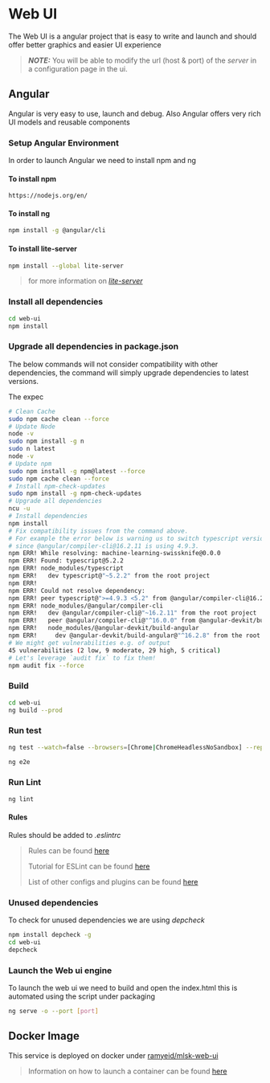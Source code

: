 # Web UI

The Web UI is a angular project that is easy to write and launch and should offer better graphics and easier UI experience

> **_NOTE:_**  You will be able to modify the url (host & port) of the *server* in a configuration page in the ui.

## Angular

Angular is very easy to use, launch and debug.
Also Angular offers very rich UI models and reusable components

### Setup Angular Environment

In order to launch Angular we need to install npm and ng

#### To install npm

```text
https://nodejs.org/en/
```

#### To install ng

```bash
npm install -g @angular/cli
```

#### To install lite-server

```bash
npm install --global lite-server
```

> for more information on [_lite-server_](https://www.npmjs.com/package/lite-server)

### Install all dependencies

```bash
cd web-ui
npm install
```

### Upgrade all dependencies in package.json

The below commands will not consider compatibility with other dependencies, the command will simply upgrade dependencies to latest versions.

The expec

```bash
# Clean Cache
sudo npm cache clean --force
# Update Node
node -v
sudo npm install -g n
sudo n latest 
node -v
# Update npm
sudo npm install -g npm@latest --force
sudo npm cache clean --force
# Install npm-check-updates
sudo npm install -g npm-check-updates 
# Upgrade all dependencies
ncu -u
# Install dependencies
npm install
# Fix compatibility issues from the command above.
# For example the error below is warning us to switch typescript version from 5.2.2 to 4.9.3,
# since @angular/compiler-cli@16.2.11 is using 4.9.3.
npm ERR! While resolving: machine-learning-swissknife@0.0.0
npm ERR! Found: typescript@5.2.2
npm ERR! node_modules/typescript
npm ERR!   dev typescript@"~5.2.2" from the root project
npm ERR! 
npm ERR! Could not resolve dependency:
npm ERR! peer typescript@">=4.9.3 <5.2" from @angular/compiler-cli@16.2.11
npm ERR! node_modules/@angular/compiler-cli
npm ERR!   dev @angular/compiler-cli@"~16.2.11" from the root project
npm ERR!   peer @angular/compiler-cli@"^16.0.0" from @angular-devkit/build-angular@16.2.8
npm ERR!   node_modules/@angular-devkit/build-angular
npm ERR!     dev @angular-devkit/build-angular@"^16.2.8" from the root project
# We might get vulnerabilities e.g. of output
45 vulnerabilities (2 low, 9 moderate, 29 high, 5 critical)
# Let's leverage `audit fix` to fix them!
npm audit fix --force
```

### Build

```bash
cd web-ui
ng build --prod
```

### Run test

```bash
ng test --watch=false --browsers=[Chrome|ChromeHeadlessNoSandbox] --reporters=[junit|progress] --code-coverage 

ng e2e
```

### Run Lint

```bash
ng lint
```

#### Rules

Rules should be added to *.eslintrc*

> Rules can be found [here](https://eslint.org/docs/rules/)
>
> Tutorial for ESLint can be found [here](https://khalilstemmler.com/blogs/typescript/eslint-for-typescript/)
>
> List of other configs and plugins can be found [here](https://github.com/dustinspecker/awesome-eslint)

### Unused dependencies

To check for unused dependencies we are using *depcheck*

```bash
npm install depcheck -g
cd web-ui
depcheck
```

### Launch the Web ui engine

To launch the web ui we need to build and open the index.html this is automated using the script under packaging

```bash
ng serve -o --port [port]
```

## Docker Image

This service is deployed on docker under [ramyeid/mlsk-web-ui](https://hub.docker.com/repository/docker/ramyeid/mlsk-web-ui)

> Information on how to launch a container can be found [here](devops/scripts/Deployment.md)
